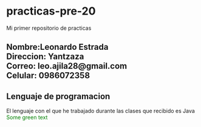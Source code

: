 # practicas-pre-20
Mi primer repositorio de practicas

<h2><div class="formato">Nombre:Leonardo Estrada</div>
<div class="formato">Direccion: Yantzaza</div>
<div class="formato" >Correo: leo.ajila28@gmail.com</div>
<div class="formato" >Celular: 0986072358 </div> </h2>
<h2><div>Lenguaje de programacion</div></h2>
El lenguaje con el que he trabajado durante las clases que recibido es Java
<font color="green"> Some green text </font>
